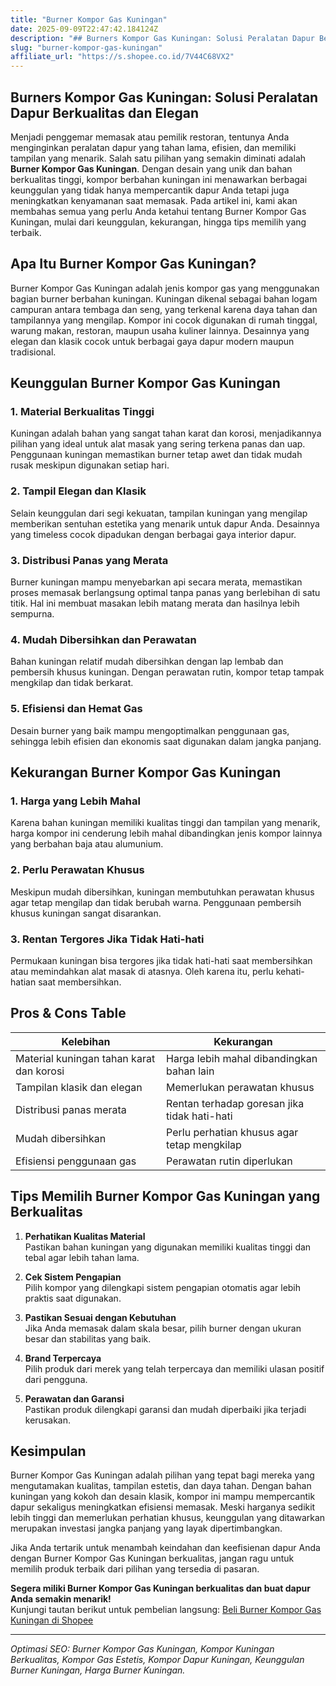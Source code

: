 ```yaml
---
title: "Burner Kompor Gas Kuningan"
date: 2025-09-09T22:47:42.184124Z
description: "## Burners Kompor Gas Kuningan: Solusi Peralatan Dapur Berkualitas dan Elegan..."
slug: "burner-kompor-gas-kuningan"
affiliate_url: "https://s.shopee.co.id/7V44C68VX2"
---
```

## Burners Kompor Gas Kuningan: Solusi Peralatan Dapur Berkualitas dan Elegan

Menjadi penggemar memasak atau pemilik restoran, tentunya Anda menginginkan peralatan dapur yang tahan lama, efisien, dan memiliki tampilan yang menarik. Salah satu pilihan yang semakin diminati adalah **Burner Kompor Gas Kuningan**. Dengan desain yang unik dan bahan berkualitas tinggi, kompor berbahan kuningan ini menawarkan berbagai keunggulan yang tidak hanya mempercantik dapur Anda tetapi juga meningkatkan kenyamanan saat memasak. Pada artikel ini, kami akan membahas semua yang perlu Anda ketahui tentang Burner Kompor Gas Kuningan, mulai dari keunggulan, kekurangan, hingga tips memilih yang terbaik.

## Apa Itu Burner Kompor Gas Kuningan?

Burner Kompor Gas Kuningan adalah jenis kompor gas yang menggunakan bagian burner berbahan kuningan. Kuningan dikenal sebagai bahan logam campuran antara tembaga dan seng, yang terkenal karena daya tahan dan tampilannya yang mengilap. Kompor ini cocok digunakan di rumah tinggal, warung makan, restoran, maupun usaha kuliner lainnya. Desainnya yang elegan dan klasik cocok untuk berbagai gaya dapur modern maupun tradisional.

## Keunggulan Burner Kompor Gas Kuningan

### 1. Material Berkualitas Tinggi

Kuningan adalah bahan yang sangat tahan karat dan korosi, menjadikannya pilihan yang ideal untuk alat masak yang sering terkena panas dan uap. Penggunaan kuningan memastikan burner tetap awet dan tidak mudah rusak meskipun digunakan setiap hari.

### 2. Tampil Elegan dan Klasik

Selain keunggulan dari segi kekuatan, tampilan kuningan yang mengilap memberikan sentuhan estetika yang menarik untuk dapur Anda. Desainnya yang timeless cocok dipadukan dengan berbagai gaya interior dapur.

### 3. Distribusi Panas yang Merata

Burner kuningan mampu menyebarkan api secara merata, memastikan proses memasak berlangsung optimal tanpa panas yang berlebihan di satu titik. Hal ini membuat masakan lebih matang merata dan hasilnya lebih sempurna.

### 4. Mudah Dibersihkan dan Perawatan

Bahan kuningan relatif mudah dibersihkan dengan lap lembab dan pembersih khusus kuningan. Dengan perawatan rutin, kompor tetap tampak mengkilap dan tidak berkarat.

### 5. Efisiensi dan Hemat Gas

Desain burner yang baik mampu mengoptimalkan penggunaan gas, sehingga lebih efisien dan ekonomis saat digunakan dalam jangka panjang.

## Kekurangan Burner Kompor Gas Kuningan

### 1. Harga yang Lebih Mahal

Karena bahan kuningan memiliki kualitas tinggi dan tampilan yang menarik, harga kompor ini cenderung lebih mahal dibandingkan jenis kompor lainnya yang berbahan baja atau alumunium.

### 2. Perlu Perawatan Khusus

Meskipun mudah dibersihkan, kuningan membutuhkan perawatan khusus agar tetap mengilap dan tidak berubah warna. Penggunaan pembersih khusus kuningan sangat disarankan.

### 3. Rentan Tergores Jika Tidak Hati-hati

Permukaan kuningan bisa tergores jika tidak hati-hati saat membersihkan atau memindahkan alat masak di atasnya. Oleh karena itu, perlu kehati-hatian saat membersihkan.

## Pros & Cons Table

| Kelebihan                                | Kekurangan                                |
|------------------------------------------|------------------------------------------|
| Material kuningan tahan karat dan korosi | Harga lebih mahal dibandingkan bahan lain |
| Tampilan klasik dan elegan             | Memerlukan perawatan khusus           |
| Distribusi panas merata               | Rentan terhadap goresan jika tidak hati-hati |
| Mudah dibersihkan                     | Perlu perhatian khusus agar tetap mengkilap |
| Efisiensi penggunaan gas             | Perawatan rutin diperlukan             |

## Tips Memilih Burner Kompor Gas Kuningan yang Berkualitas

1. **Perhatikan Kualitas Material**  
   Pastikan bahan kuningan yang digunakan memiliki kualitas tinggi dan tebal agar lebih tahan lama.

2. **Cek Sistem Pengapian**  
   Pilih kompor yang dilengkapi sistem pengapian otomatis agar lebih praktis saat digunakan.

3. **Pastikan Sesuai dengan Kebutuhan**  
   Jika Anda memasak dalam skala besar, pilih burner dengan ukuran besar dan stabilitas yang baik.

4. **Brand Terpercaya**  
   Pilih produk dari merek yang telah terpercaya dan memiliki ulasan positif dari pengguna.

5. **Perawatan dan Garansi**  
   Pastikan produk dilengkapi garansi dan mudah diperbaiki jika terjadi kerusakan.

## Kesimpulan

Burner Kompor Gas Kuningan adalah pilihan yang tepat bagi mereka yang mengutamakan kualitas, tampilan estetis, dan daya tahan. Dengan bahan kuningan yang kokoh dan desain klasik, kompor ini mampu mempercantik dapur sekaligus meningkatkan efisiensi memasak. Meski harganya sedikit lebih tinggi dan memerlukan perhatian khusus, keunggulan yang ditawarkan merupakan investasi jangka panjang yang layak dipertimbangkan.

Jika Anda tertarik untuk menambah keindahan dan keefisienan dapur Anda dengan Burner Kompor Gas Kuningan berkualitas, jangan ragu untuk memilih produk terbaik dari pilihan yang tersedia di pasaran.

**Segera miliki Burner Kompor Gas Kuningan berkualitas dan buat dapur Anda semakin menarik!**  
Kunjungi tautan berikut untuk pembelian langsung: [Beli Burner Kompor Gas Kuningan di Shopee](https://s.shopee.co.id/7V44C68VX2)

---

*Optimasi SEO: Burner Kompor Gas Kuningan, Kompor Kuningan Berkualitas, Kompor Gas Estetis, Kompor Dapur Kuningan, Keunggulan Burner Kuningan, Harga Burner Kuningan.*